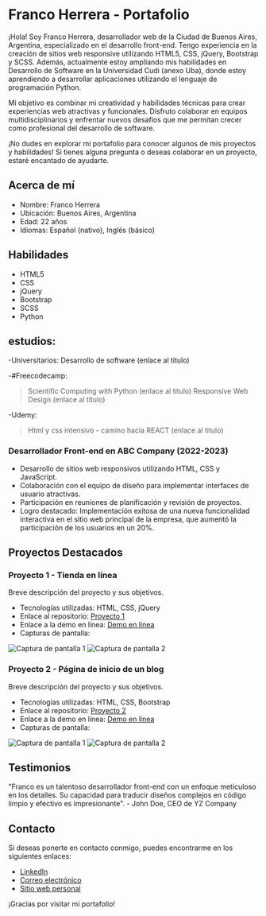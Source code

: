 # Franco Herrera - Portafolio

¡Hola! Soy Franco Herrera, desarrollador web de la Ciudad de Buenos Aires, Argentina, especializado en el desarrollo front-end. Tengo experiencia en la creación de sitios web responsive utilizando HTML5, CSS, jQuery, Bootstrap y SCSS. Además, actualmente estoy ampliando mis habilidades en Desarrollo de Software en la Universidad Cudi (anexo Uba), donde estoy aprendiendo a desarrollar aplicaciones utilizando el lenguaje de programación Python. 

Mi objetivo es combinar mi creatividad y habilidades técnicas para crear experiencias web atractivas y funcionales. Disfruto colaborar en equipos multidisciplinarios y enfrentar nuevos desafíos que me permitan crecer como profesional del desarrollo de software.

¡No dudes en explorar mi portafolio para conocer algunos de mis proyectos y habilidades! Si tienes alguna pregunta o deseas colaborar en un proyecto, estaré encantado de ayudarte.



## Acerca de mí

- Nombre: Franco Herrera
- Ubicación: Buenos Aires, Argentina
- Edad: 22 años
- Idiomas: Español (nativo), Inglés (básico)

## Habilidades

- HTML5
- CSS
- jQuery
- Bootstrap
- SCSS
- Python

## estudios:

 -Universitarios: Desarrollo de software (enlace al titulo)
 
 -#Freecodecamp:
  >Scientific Computing with Python (enlace al titulo)
  >Responsive Web Design (enlace al titulo)

  -Udemy: 
  >Html y css intensivo - camino hacia REACT (enlace al titulo)
 

### Desarrollador Front-end en ABC Company (2022-2023)

- Desarrollo de sitios web responsivos utilizando HTML, CSS y JavaScript.
- Colaboración con el equipo de diseño para implementar interfaces de usuario atractivas.
- Participación en reuniones de planificación y revisión de proyectos.
- Logro destacado: Implementación exitosa de una nueva funcionalidad interactiva en el sitio web principal de la empresa, que aumentó la participación de los usuarios en un 20%.

## Proyectos Destacados

### Proyecto 1 - Tienda en línea

Breve descripción del proyecto y sus objetivos.

- Tecnologías utilizadas: HTML, CSS, jQuery
- Enlace al repositorio: [Proyecto 1](enlace-al-repositorio)
- Enlace a la demo en línea: [Demo en línea](enlace-a-la-demo)
- Capturas de pantalla:

![Captura de pantalla 1](ruta-a-la-imagen1)
![Captura de pantalla 2](ruta-a-la-imagen2)

### Proyecto 2 - Página de inicio de un blog

Breve descripción del proyecto y sus objetivos.

- Tecnologías utilizadas: HTML, CSS, Bootstrap
- Enlace al repositorio: [Proyecto 2](enlace-al-repositorio)
- Enlace a la demo en línea: [Demo en línea](enlace-a-la-demo)
- Capturas de pantalla:

![Captura de pantalla 1](ruta-a-la-imagen1)
![Captura de pantalla 2](ruta-a-la-imagen2)

## Testimonios

"Franco es un talentoso desarrollador front-end con un enfoque meticuloso en los detalles. Su capacidad para traducir diseños complejos en código limpio y efectivo es impresionante". - John Doe, CEO de YZ Company

## Contacto

Si deseas ponerte en contacto conmigo, puedes encontrarme en los siguientes enlaces:

- [LinkedIn](enlace-a-tu-perfil-de-LinkedIn)
- [Correo electrónico](tu-correo-electronico)
- [Sitio web personal](tu-sitio-web-personal)

¡Gracias por visitar mi portafolio!

